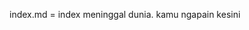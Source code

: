 <!DOCTYPE html>
<html>
  <head>
    <title>Profile</title>
    <link rel="stylesheet" href="sty.css">
    <link rel="stylesheet" href="../../public/stylesheets/sty.css">
    <link rel="stylesheet" href="https://fonts.googleapis.com/css?family=Lato">
    <meta name="viewport" content="width=device-width, initial-scale=1.0">
  </head>
  <body>
    <p> index.md = index meninggal dunia. kamu ngapain kesini</p>
  </body>
</html>
